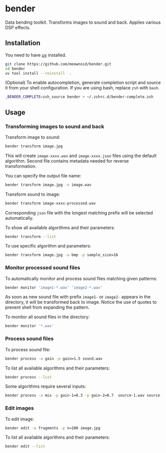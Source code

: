# bender

Data bending toolkit. Transforms images to sound and back. Applies various DSP effects.

## Installation

You need to have [uv](https://github.com/astral-sh/uv) installed.

```bash
git clone https://github.com/meownoid/bender.git
cd bender
uv tool install --reinstall  .
```

(Optional) To enable autocompletion, generate completion script and source it from your shell configuration.
If you are using bash, replace `zsh` with `bash`.

```bash
_BENDER_COMPLETE=zsh_source bender > ~/.zshrc.d/bender-complete.zsh
```

## Usage

### Transforming images to sound and back

Transform image to sound:

```bash
bender transform image.jpg
```

This will create `image-xxxx.wav` and `image-xxxx.json` files using the default algorithm. Second file contains metadata needed for reverse transformation.

You can specify the output file name:

```bash
bender transform image.jpg -o image.wav
```

Transform sound to image:

```bash
bender transform image-xxxx-processed.wav
```

Corresponding `json` file with the longest matching prefix will be selected automatically.

To show all available algorithms and their parameters:

```bash
bender transform --list
```

To use specific algorithm and parameters:

```bash
bender transform image.jpg -a bmp -p sample_size=16
```

### Monitor processed sound files

To automatically monitor and process sound files matching given patterns:

```bash
bender monitor 'image1-*.wav' 'image2-*.wav'
```

As soon as new sound file with prefix `image1-` or `image2-` appears in the directory, it will be transformed back to image.
Notice the use of quotes to prevent shell from expanding the pattern.

To monitor all sound files in the directory:

```bash
bender monitor '*.wav'
```

### Process sound files

To process sound file:

```bash
bender process -a gain -p gain=1.5 sound.wav
```

To list all available algorithms and their parameters:

```bash
bender process --list
```

Some algorithms require several inputs:

```bash
bender process -a mix -p gain-1=0.3 -p gain-2=0.7  source-1.wav source-2.wav
```

### Edit images

To edit image:

 ```bash
 bender edit -a fragments -p n=100 image.jpg
 ```

To list all available algorithms and their parameters:

```bash
bender edit --list
```
